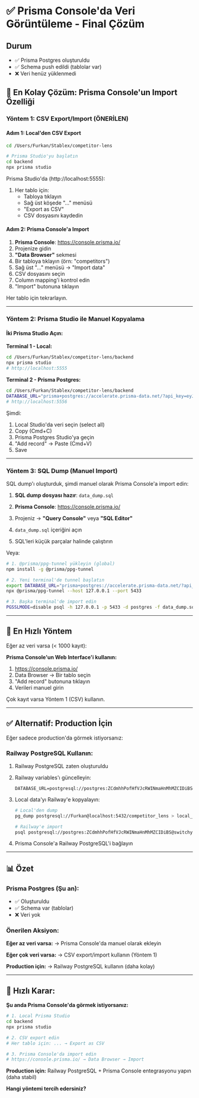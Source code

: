 # ✅ Prisma Console'da Veri Görüntüleme - Final Çözüm

## Durum

- ✅ Prisma Postgres oluşturuldu
- ✅ Schema push edildi (tablolar var)
- ❌ Veri henüz yüklenmedi

## 🎯 En Kolay Çözüm: Prisma Console'un Import Özelliği

### Yöntem 1: CSV Export/Import (ÖNERİLEN)

#### Adım 1: Local'den CSV Export

```bash
cd /Users/Furkan/Stablex/competitor-lens

# Prisma Studio'yu başlatın
cd backend
npx prisma studio
```

Prisma Studio'da (http://localhost:5555):
1. Her tablo için:
   - Tabloya tıklayın
   - Sağ üst köşede "..." menüsü
   - "Export as CSV"
   - CSV dosyasını kaydedin

#### Adım 2: Prisma Console'a Import

1. **Prisma Console**: https://console.prisma.io/
2. Projenize gidin
3. **"Data Browser"** sekmesi
4. Bir tabloya tıklayın (örn: "competitors")
5. Sağ üst "..." menüsü → "Import data"
6. CSV dosyasını seçin
7. Column mapping'i kontrol edin
8. "Import" butonuna tıklayın

Her tablo için tekrarlayın.

---

### Yöntem 2: Prisma Studio ile Manuel Kopyalama

#### İki Prisma Studio Açın:

**Terminal 1 - Local:**
```bash
cd /Users/Furkan/Stablex/competitor-lens/backend
npx prisma studio
# http://localhost:5555
```

**Terminal 2 - Prisma Postgres:**
```bash
cd /Users/Furkan/Stablex/competitor-lens/backend
DATABASE_URL="prisma+postgres://accelerate.prisma-data.net/?api_key=eyJhbGciOiJIUzI1NiIsInR5cCI6IkpXVCJ9.eyJqd3RfaWQiOjEsInNlY3VyZV9rZXkiOiJza19Gd3NGQnRFdWFvZVo3Q1d1QUNDbGgiLCJhcGlfa2V5IjoiMDFLNzFHRzhBWjE5QjZQUFIyU05QQUg2N0oiLCJ0ZW5hbnRfaWQiOiJkYWEwZWQwYmE4NDQxMTVjN2NjMjg2OGMyMjFhN2ZmODc3YWQ2YTFlZWZlM2Q0ZjIxNGQ1OGRiMzA2YzVkYTY0IiwiaW50ZXJuYWxfc2VjcmV0IjoiODFkYWMwODktMWE3My00Nzg5LTkwOGQtZTMzYWY4ZGEzNTZiIn0.6C6rWqjFFs2oGY8xaTHmK_CbYlm6LjzmXjZJLHDSE0w" npx prisma studio --port 5556
# http://localhost:5556
```

Şimdi:
1. Local Studio'da veri seçin (select all)
2. Copy (Cmd+C)
3. Prisma Postgres Studio'ya geçin
4. "Add record" → Paste (Cmd+V)
5. Save

---

### Yöntem 3: SQL Dump (Manuel Import)

SQL dump'ı oluşturduk, şimdi manuel olarak Prisma Console'a import edin:

1. **SQL dump dosyası hazır**: `data_dump.sql`

2. **Prisma Console**: https://console.prisma.io/
3. Projeniz → **"Query Console"** veya **"SQL Editor"**
4. `data_dump.sql` içeriğini açın
5. SQL'leri küçük parçalar halinde çalıştırın

Veya:

```bash
# 1. @prisma/ppg-tunnel yükleyin (global)
npm install -g @prisma/ppg-tunnel

# 2. Yeni terminal'de tunnel başlatın
export DATABASE_URL="prisma+postgres://accelerate.prisma-data.net/?api_key=..."
npx @prisma/ppg-tunnel --host 127.0.0.1 --port 5433

# 3. Başka terminal'de import edin
PGSSLMODE=disable psql -h 127.0.0.1 -p 5433 -d postgres -f data_dump.sql
```

---

## 🎯 En Hızlı Yöntem

Eğer az veri varsa (< 1000 kayıt):

**Prisma Console'un Web Interface'i kullanın:**

1. https://console.prisma.io/
2. Data Browser → Bir tablo seçin
3. "Add record" butonuna tıklayın
4. Verileri manuel girin

Çok kayıt varsa Yöntem 1 (CSV) kullanın.

---

## ✅ Alternatif: Production İçin

Eğer sadece production'da görmek istiyorsanız:

### Railway PostgreSQL Kullanın:

1. Railway PostgreSQL zaten oluşturuldu
2. Railway variables'ı güncelleyin:
   ```
   DATABASE_URL=postgresql://postgres:ZCdmhhPofHfVJcRWINmaHnMhMZCIDiBS@switchyard.proxy.rlwy.net:25767/railway
   ```

3. Local data'yı Railway'e kopyalayın:
   ```bash
   # Local'den dump
   pg_dump postgresql://Furkan@localhost:5432/competitor_lens > local_data.sql
   
   # Railway'e import
   psql postgresql://postgres:ZCdmhhPofHfVJcRWINmaHnMhMZCIDiBS@switchyard.proxy.rlwy.net:25767/railway < local_data.sql
   ```

4. Prisma Console'a Railway PostgreSQL'i bağlayın

---

## 📊 Özet

### Prisma Postgres (Şu an):
- ✅ Oluşturuldu
- ✅ Schema var (tablolar)
- ❌ Veri yok

### Önerilen Aksiyon:

**Eğer az veri varsa:**
→ Prisma Console'da manuel olarak ekleyin

**Eğer çok veri varsa:**
→ CSV export/import kullanın (Yöntem 1)

**Production için:**
→ Railway PostgreSQL kullanın (daha kolay)

---

## 🚀 Hızlı Karar:

**Şu anda Prisma Console'da görmek istiyorsanız:**
```bash
# 1. Local Prisma Studio
cd backend
npx prisma studio

# 2. CSV export edin
# Her tablo için: ... → Export as CSV

# 3. Prisma Console'da import edin
# https://console.prisma.io/ → Data Browser → Import
```

**Production için:**
Railway PostgreSQL + Prisma Console entegrasyonu yapın (daha stabil)

**Hangi yöntemi tercih edersiniz?**

